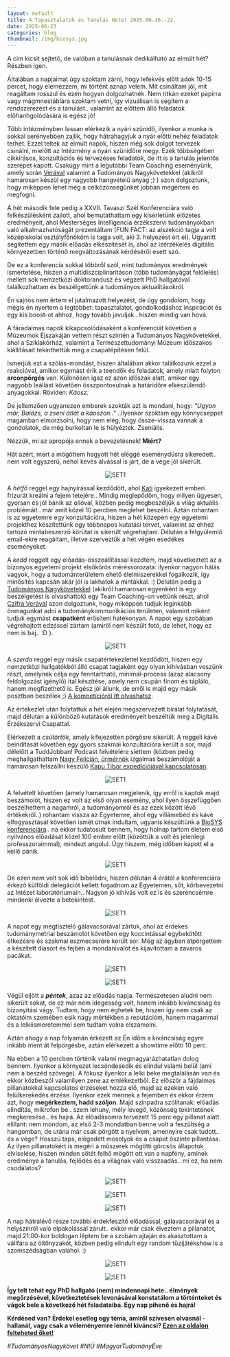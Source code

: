 ```yaml
---
layout: default
title: A Tapasztalatok és Tanulás Hete! 2025.06.16.-22.
date: 2025-06-23 
categories: blog
thumbnail: /img/biosys.jpg
---
```


A cím kicsit sejtető, de valóban a tanulásnak dedikálható az elmúlt hét?
Részben igen.

Általában a napjaimat úgy szoktam zárni, hogy lefekvés előtt adok 10-15 percet, hogy elemezzem, mi történt aznap velem. Mit csináltam jól, mit reagáltam rosszul és ezen hogyan dolgozhatnék.
Nem ritkán ezeket papírra vagy mágmnestáblára szoktam vetni, így vizuálisan is segítem a rendszerezést és a tanulást.. valamint az előttem álló feladatok előhanhgolódására is egész jó!

Több intézményben lassan elérkezik a nyári szünidő, ilyenkor a munka is sokkal serényebben zajlik, hogy hátrahagyjuk a nyár előtti nehéz feladatok terhét. Ezzel teltek az elmúlt napok, hiszen még sok dolgot tervezek csinálni, mielőtt az Intézmény a nyári szünidőre megy.
Ezek többségében cikkírásos, konzultációs és tervezéses feladatok, de itt is a tanulás jelentős szerepet kapott.
Csakúgy mint a legutóbbi Team Coaching eseményünk, amely során [Verával](https://www.linkedin.com/in/vera-czifra?originalSubdomain=hu) valamint a Tudományos Nagykövetekkel (akikről hamarosan készül egy nagyobb hangvételű anyag ;) )  azon dolgoztunk, hogy miképpen lehet még a célközönségünket jobban megérteni és megfogni.

A hét második fele pedig a XXVII. Tavaszi Szél Konferenciára való felkészülésként zajlott, ahol bemutathattam egy kísérletünk előzetes eredményeit, ahol Mesterséges Intelligencia érzékszervi tudományokban való alkalmazhatóságát prezentáltam (FUN FACT: az alszekció tagja a volt középiskolai osztályfőnököm is tagja volt, aki 3. helyezést ért el). 
Ugyanitt segítettem egy másik előadás elkészítését is, ahol az ízérzékelés digitális környezetben történő megváltozásának kérdéséről esett szó.

De ez a konferencia sokkal többről szól, mint tudományos eredmények ismertetése, hiszen a multidiszciplinaritáson (több tudományágat felölelés) mellett sok nemzetközi doktorandusz és végzett PhD hallgatóval találkozhattam és beszélgettünk a tudományos aktualitásokról.

Én sajnos nem értem el jutalmazott helyezést, de úgy gondolom, hogy mégis én nyertem a legtöbbet: tapasztalatot, gondolkodáshoz inspirációt és egy kis boost-ot ahhoz, hogy tovább javuljak.. hiszen mindig van hová.

A fáradalmas napok kikapcsolódásaként a konferenciát követően a Múzeumok Éjszakáján vettem részt szintén a Tudományos Nagykövetekkel, ahol a Sziklakórház, valamint a Természettudományi Múzeum időszakos kiállításait tekinthettük meg a csapatépítésen felül. 




Ismerjük ezt a szólás-mondást, hiszen általában akkor találkozunk ezzel a reakcióval, amikor egymást érik a teendők és feladatok, amely miatt folyton **arconpörgés** van.
Különösen igaz ez azon időszak alatt, amikor egy nagyobb leállást követően összpontosulnak a határidőre elkészülendő anyagokkal. 
Röviden: *Káosz.*

De jellemzően ugyanezen emberek szokták azt is mondani, hogy: *"Ugyan már, Balázs, a zseni átlát a káoszon.."* ..ilyenkor szoktam egy könnycseppet magamban elmorzsolni, hogy nem elég, hogy össze-vissza vannak a gondolatok, de még burkoltan le is hülyéztek. Zseniális.

Nézzük, mi az apropója ennek a bevezetésnek! **Miért?**

Hát azért, mert a mögöttem hagyott hét eléggé eseménydúsra sikeredett.. nem volt egyszerű, néhol kevés alvással is járt, de a vége jól sikerült.

<p align="center">
  <img src="/img/napindito.jpg" alt="SET1" style="max-width:50%;">
</p>

A *hétfő* reggel egy hajnyírással kezdődött, ahol [Kati](https://www.facebook.com/profile.php?id=100057760895490) igyekezett emberi frizurát kreálni a fejem tetejére.. Mindig meglepődöm, hogy milyen ügyesen, gyorsan és jól bánik az ollóval, közben pedig megbeszéljük a világ aktuális problémáit.. már amit közel 10 percben meglehet beszélni.
Aztán rohantam is az egyetemre egy konzultációra, hiszen a hét közepén egy egyetemi projekthez készítettünk egy többnapos kutatási tervet, valamint az ehhez tartozó mintabeszerző körütat is sikerült végrehajtani.
Délután a felgyülemlő email-ekre reagáltam, illetve szerveztük a hét végén esedékes eseményeket.

A *kedd* reggelt egy előadás-összeállítással kezdtem, majd következtett az a bizonyos egyetemi projekt elsőkörös méréssorozata: ilyenkor nagyon hálás vagyok, hogy a tudománterületem ehető élelmiszerekkel fogalkozik, így minősítés kapcsán akár jól is lakhatok a mintákkal. :)
Délután pedig a [Tudományos Nagykövetekkel](https://www.facebook.com/search/top/?q=Tudom%C3%A1ny%20%C3%89ve) (akikről hamarosan egyenként is egy beszélgetést is olvashattok) egy Team Coaching-on vettünk részt, ahol [Czifra Verával](https://www.linkedin.com/in/vera-czifra/?originalSubdomain=hu) azon dolgoztunk, hogy miképpen tudjuk leginkább önmagunkat adni a tudománykommunikációs területen, valamint miként tudjuk egymást **csapatként** erősíteni hatékonyan. A napot egy szobában végrehajtott edzéssel zártam (amiről nem készült fotó, de lehet, hogy ez nem is baj.. :D ).

<p align="center">
  <img src="/img/TNcsapatfoto.jpg" alt="SET1" style="max-width:50%;">
</p>

A *szerda* reggel egy másik csapatértekezlettel kezdődött, hiszen egy nemzetközi hallgatókból álló csapat tagjaként egy olyan kihívásban veszünk részt, amelynek célja egy fenntartható, minimal-process (azaz alacsony feldolgozást igénylő) ital készítése, amely nem csupán finom és tápláló, hanem megfizethető is. Egész jól állunk, de erről is majd egy másik posztban beszélek ;) [A kompetícióról itt olvashatsz](https://learning.eitfood.eu/courses/food-solutions?_gl=1*21lvab*_gcl_au*MTM2NTAyMTA3Ni4xNzQxOTM4NTY4*_ga*NzgyMDYwMTAuMTc0MTkzODU2Ng..*_ga_8KJTBRYGN9*czE3NDk0NzQwNDIkbzIxJGcwJHQxNzQ5NDc0MDQyJGo2MCRsMCRoMA..*_ga_KYW74N2S9D*czE3NDk0NzQwNDIkbzIxJGcwJHQxNzQ5NDc0MDQyJGo2MCRsMCRoMA..).

Az értekezlet után folytattuk a hét elején megszervezett bírálat folytatását, majd délután a különböző kutatások eredményeit beszéltük meg a Digitális Érzékszervi Csapattal.

Elérkezett a *csütörtök*, amely kifejezetten pörgősre sikerült. A reggeli kávé beindítását követően egy gyors szakmai konzultációra került a sor, majd délelőtt a TuddJobban! Podcast felvételére siettem (közben pedig meghallgathattam [Nagy Felícián, űrmérnök](https://www.facebook.com/space.felician) izgalmas beszámolóját a hamarosan felszállni készülő [Kapu Tibor expedíciójával kapcsolatosan](https://mediaklikk.hu/csaladbarat-extravideok/video/2025/06/06/2025-2026-a-magyar-tudomany-eve/?fbclid=IwY2xjawKztD5leHRuA2FlbQIxMQBicmlkETBxNWF0cG1EeTlXbU5jcXpPAR6ygWBum8iUAacRqDCUFK6ClQeq3YomVZy9mUndR5cFxIjxD-Q82ao9bUP-OQ_aem_-XouGue37fE0fsEc9bGLhA).

<p align="center">
  <img src="/img/tudjobban1.jpg" alt="SET1" style="max-width:50%;">
</p>

A felvételt követően (amely hamarosan megjelenik, így erről is kaptok majd beszámolót, hiszen ez volt az első olyan esemény, ahol ilyen összefüggően beszélhettem a nagamról, a tudományomról és az ezek között lévő értékekről..) rohantam vissza az Egyetemre, ahol egy villámebéd és kávé elfogyasztását követően ismét útnak indultam, ugyanis készültünk a [BioSYS konferenciára](https://www.biosysfoodeng.hu/#invite).. na ekkor tudatosult bennem, hogy holnap tartom életem első nyilvános előadását közel 100 ember előtt (közöttük a volt és jelenlegi professzoraimmal), mindezt angolul. Úgy hiszem, még időben kapott el a kellő pánik. 
<p align="center">
  <img src="/img/konferencia.jpg" alt="SET1" style="max-width:50%;">
</p>

De ezen nem volt sok idő bíbelődni, hiszen délután 4 órától a konferenciára érkező külföldi delegációt kellett fogadnom az Egyetemen, sőt, körbevezetni az Intézet laboratóriumain.. Nagyon jó kihívás volt ez is és szerencsémre mindenki élvezte a betekintést. 

<p align="center">
  <img src="/img/labortura.jpg" alt="SET1" style="max-width:50%;">
</p>

A napot egy megtisztelő gálavacsorával zártuk, ahol az érdekes tudománymetriai beszámolót követően egy koccintással egybekötött étkezésre és szakmai eszmecserére került sor. Még az ágyban átpörgettem a készített diasort és fejben a mondanivalót és kijavítottam a zavaros pacákat.

<p align="center">
  <img src="/img/galavacsora.jpg" alt="SET1" style="max-width:50%;">
</p>

<p align="center">
  <img src="/img/galavacsora2.jpg" alt="SET1" style="max-width:50%;">
</p>


Végül eljött a ***péntek***, azaz az előadás napja. Természetesen aludni nem sikerült sokat, de ez már nem idegesség volt, hanem inkább kiváncsiság és bizonyítási vágy. Tudtam, hogy nem éghetek be, hiszen így nem csak az oktatóim szemében esik nagy mértékben a reputációm, hanem magammal és a lelkiismeretemmel sem tudtam volna elszámolni.

Aztán ahogy a nap folyamán érkezett az Én időm a kiváncsiság egyre inkább ment át felpörgésbe, aztán elérkezett a showtime előtti 10 perc.

Na ebben a 10 percben történik valami megmagyarázhatatlan dolog bennem. Ilyenkor a környezet lecsöndesedik és elindul valami belül (ami nem a beszéd szövege). 
A fókusz ilyenkor a lelki béke megtalálásán van és ekkor közbeszól valamilyen zene az emlékezetből. Ez először a fájdalmas pillanatokkal kapcsolatos érzéseket hozza elő, majd az ezeken való felülkerekedés érzése. Ilyenkor ezek mennek a fejemben és ekkor érzem azt, hogy **megérkeztem, hadd szóljon**. Majd színpadra szólítanak: előadás elindítás, mikrofon be.. szem lehuny, mély levegő, közönség tekintetének megkeresése.. és hajrá.
Az előadásomra tervezett 15 perc egy pillanat alatt elillant: nem mondom, az első 2-3 mondatban benne volt a feszültség a hangomban, de utána már csak pörgött a nyelvem, amennyire csak tudott.. és a vége? Hosszú taps, elégedett mosolyok és a csapat őszinte pillantása. Az ilyen pillanatokért is megéri a műszerek mögötti görcsös állapotok elviselése, hiszen minden sötét felhő mögött ott van a napfény, aminek eredménye a tanulás, fejlődés és a világnak való visszaadás.. mi ez, ha nem csodálatos?

<p align="center">
  <img src="/img/nyitodia.jpg" alt="SET1" style="max-width:50%;">
</p>

<p align="center">
  <img src="/img/beszed2.jpg" alt="SET1" style="max-width:50%;">
</p>

<p align="center">
  <img src="/img/beszed3.jpg" alt="SET1" style="max-width:50%;">
</p>

A nap hátralévő része további érdekfeszítő előadással, gálavacsorával és a helyszínről való elpakolással zárult.. ekkor már csak élveztem a pillanatot, majd 21:00-kor boldogan léptem be a szobám ajtaján és akasztottam a vállfára az öltönyzakót, közben pedig elindult egy random tüzijátékshow is a szomszédságban valahol. :)

<p align="center">
  <img src="/img/csapat.jpg" alt="SET1" style="max-width:50%;">
</p>

<p align="center">
  <img src="/img/tuzijatek.jpg" alt="SET1" style="max-width:50%;">
</p>


**Így telt tehát egy PhD hallgató (nem) mindennapi hete.. élmények megőrzésével, következtetések levonásával konstatálom a történteket és vágok bele a következő hét feladataiba. Egy nap pihenő és hajrá!**

**Kérdésed van? Érdekel esetleg egy téma, amiről szívesen olvasnál - hallanál, vagy csak a véleményemre lennél kiváncsi? [Ezen az oldalon felteheted őket!](https://www.facebook.com/profile.php?id=61575576670042)**

*#TudományosNagykövet #NIÜ #MagyarTudományÉve*

